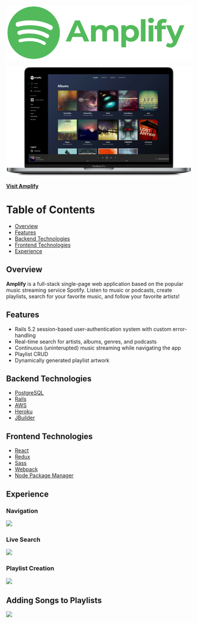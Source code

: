 <p align="center">
<img src="https://github.com/SkiesXR/Amplify/blob/master/public/Amplify_Green_Transparent%20-%20800x237.png"></img>
<p/>
</p>
<img src="https://github.com/SkiesXR/Amplify/blob/master/public/ProductShot---MacBookPro---Albums---3800x2260.png"></img>

<a href="http://amplifypk.herokuapp.com/"><strong>Visit Amplify</strong></a>

# Table of Contents
- <a href="#overview">Overview</a>
- <a href="#features">Features</a>
- <a href="#backend">Backend Technologies</a>
- <a href="#frontend">Frontend Technologies</a>
- <a href="#experience">Experience</a>

## Overview <span id="overview"></span>

<strong>Amplify</strong> is a full-stack single-page web application based on the popular music streaming service Spotify. Listen to music or podcasts, create playlists, search for your favorite music, and follow your favorite artists! 

## Features <span id="features"></span>

* Rails 5.2 session-based user-authentication system with custom error-handling
* Real-time search for artists, albums, genres, and podcasts
* Continuous (uninterupted) music streaming while navigating the app
* Playlist CRUD
* Dynamically generated playlist artwork

## Backend Technologies <span id="backend"></span>

- <a href="https://postgresql.org/" target="_blank">PostgreSQL </a>
- <a href="https://rubyonrails.org/" target="_blank">Rails</a>
- <a href="https://aws.amazon.com//" target="_blank">AWS</a>
- <a href="https://heroku.com/" target="_blank">Heroku</a>
- <a href="https://github.com/rails/jbuilder" target="_blank">JBuilder</a>

## Frontend Technologies <span id="frontend"></span>

- <a href="https://reactjs.org/" target="_blank">React</a>
- <a href="https://redux.js.org/" target="_blank">Redux</a>
- <a href="https://sass-lang.com/" target="_blank">Sass</a>
- <a href="https://webpack.js.org/" target="_blank">Webpack</a>
- <a href="https://www.npmjs.com/" target="_blank">Node Package Manager</a>

## Experience <span id="experience"></span>
### Navigation
<img src="https://github.com/SkiesXR/Amplify/blob/master/public/Amplify---Navigation.gif"></img>

### Live Search
<img src="https://github.com/SkiesXR/Amplify/blob/master/public/Amplify---SearchAndPlay.gif"></img>

### Playlist Creation
<img src="https://github.com/SkiesXR/Amplify/blob/master/public/Amplify---PlaylistCreation.gif"></img>

## Adding Songs to Playlists
<img src="https://github.com/SkiesXR/Amplify/blob/master/public/Amplify---AddSongToPlaylist.gif"></img>
